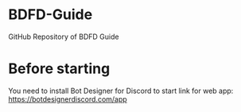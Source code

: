 # BDFD-Guide
GitHub Repository of BDFD Guide
# Before starting
You need to install Bot Designer for Discord to start
link for web app: https://botdesignerdiscord.com/app
